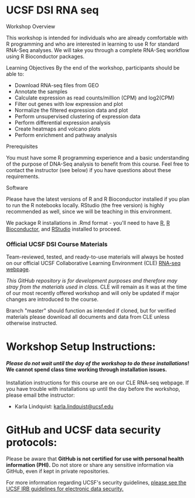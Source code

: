 # UCSF DSI RNA seq

Workshop Overview

This workshop is intended for individuals who are already comfortable with R programming and who are interested in learning to use R for standard RNA-Seq analyses. We will take you through a complete RNA-Seq workflow using R Bioconductor packages.

Learning Objectives
By the end of the workshop, participants should be able to:

- Download RNA-seq files from GEO
- Annotate the samples
- Calculate expression as read counts/million (CPM) and log2(CPM)
- Filter out genes with low expression and plot
- Normalize the filtered expression data and plot
- Perform unsupervised clustering of expression data
- Perform differential expression analysis
- Create heatmaps and volcano plots
- Perform enrichment and pathway analysis
        
Prerequisites

You must have some R programming experience and a basic understanding of the purpose of DNA-Seq analysis to benefit from this course. Feel free to contact the instructor (see below) if you have questions about these requirements.

Software

Please have the latest versions of R and R Bioconductor installed if you plan to run the R notebooks locally. RStudio (the free version) is highly recommended as well, since we will be teaching in this environment.  

We package R installations in .Rmd format - you'll need to have [R](https://www.r-project.org), [R Bioconductor](https://bioconductor.org/install/), and [RStudio](https://www.rstudio.com/products/rstudio/download/) installed to proceed.

### Official UCSF DSI Course Materials

Team-reviewed, tested, and ready-to-use materials will always be hosted on our official UCSF Collaborative Learning Environment (CLE) [RNA-seq webpage](https://courses.ucsf.edu/course/view.php?id=6137).

_This GitHub repository is for development purposes and therefore may stray from the materials used in class._ CLE will remain as it was at the time of our most recently offered workshop and will only be updated if major changes are introduced to the course.

Branch "master" should function as intended if cloned, but for verified materials please download all documents and data from CLE unless otherwise instructed.

# Workshop Setup Instructions:

#### *Please do not wait until the day of the workshop to do these installations*! We cannot spend class time working through installation issues.

Installation instructions for this course are on our CLE RNA-seq webpage. If you have trouble with installations up until the day before the workshop, please email bthe instructor: 

- Karla Lindquist: [karla.lindquist@ucsf.edu](mailto:karla.lindquist@ucsf.edu)  


# GitHub and UCSF data security protocols:

Please be aware that **GitHub is not certified for use with personal health information (PHI).** Do not store or share any sensitive information via GitHub, even if kept in private repositories.

For more information regarding UCSF's security guidelines, [please see the UCSF IRB guidelines for electronic data security.](https://irb.ucsf.edu/electronic-data-security)
